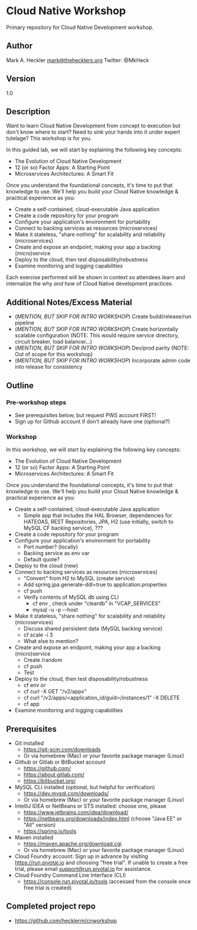 # Cloud Native Workshop
Primary repository for Cloud Native Development workshop.

## Author

Mark A. Heckler
mark@thehecklers.org
Twitter: @MkHeck

## Version

1.0

## Description
Want to learn Cloud Native Development from concept to execution but don't know where to start? Need to sink your hands into it under expert tutelage? This workshop is for you.

In this guided lab, we will start by explaining the following key concepts:

* The Evolution of Cloud Native Development
* 12 (or so) Factor Apps: A Starting Point
* Microservices Architectures: A Smart Fit

Once you understand the foundational concepts, it's time to put that knowledge to use. We'll help you build your Cloud Native knowledge & practical experience as you:

* Create a self-contained, cloud-executable Java application
* Create a code repository for your program
* Configure your application's environment for portability
* Connect to backing services as resources (microservices)
* Make it stateless, "share nothing" for scalability and reliability (microservices)
* Create and expose an endpoint, making your app a backing (micro)service
* Deploy to the cloud, then test disposability/robustness
* Examine monitoring and logging capabilities

Each exercise performed will be shown in context so attendees learn and internalize the why _and_ how of Cloud Native development practices.

## Additional Notes/Excess Material

* (_MENTION, BUT SKIP FOR INTRO WORKSHOP_) Create build/release/run pipeline
* (_MENTION, BUT SKIP FOR INTRO WORKSHOP_) Create horizontally scalable configuration (NOTE: This would require service directory, circuit breaker, load balancer...)
* (_MENTION, BUT SKIP FOR INTRO WORKSHOP_) Dev/prod parity (NOTE: Out of scope for this workshop)
* (_MENTION, BUT SKIP FOR INTRO WORKSHOP_) Incorporate admin code into release for consistency

## Outline

### Pre-workshop steps

* See prerequisites below, but request PWS account FIRST!
* Sign up for Github account if don't already have one (optional?)

### Workshop

In this workshop, we will start by explaining the following key concepts:

* The Evolution of Cloud Native Development
* 12 (or so) Factor Apps: A Starting Point
* Microservices Architectures: A Smart Fit

Once you understand the foundational concepts, it's time to put that knowledge to use. We'll help you build your Cloud Native knowledge & practical experience as you:

* Create a self-contained, cloud-executable Java application
  * Simple app that includes the HAL Browser, dependencies for HATEOAS, REST Repositories, JPA, H2 (use initially, switch to MySQL CF backing service), ???
* Create a code repository for your program
* Configure your application's environment for portability
  * Port number? (locally)
  * Backing service as env var
  * Default quote?
* Deploy to the cloud (new)
* Connect to backing services as resources (microservices)
  * "Convert" from H2 to MySQL (create service)
  * Add spring.jpa.generate-ddl=true to application.properties
  * cf push
  * Verify contents of MySQL db using CLI
    * cf env <appname>, check under "cleardb" in "VCAP_SERVICES"
    * mysql -u <username> -p<password> --host <hostname>
* Make it stateless, "share nothing" for scalability and reliability (microservices)
  * Discuss shared persistent data (MySQL backing service)
  * cf scale <appname> -i 3
  * What else to mention?
* Create and expose an endpoint, making your app a backing (micro)service
  * Create /random
  * cf push
  * Test
* Deploy to the cloud, then test disposability/robustness
  * cf env <appname> _or_
  * cf curl -X GET "/v2/apps"
  * cf curl "/v2/apps/<application_id/guid>/instances/1" -X DELETE
  * cf app <appname>
* Examine monitoring and logging capabilities

## Prerequisites

* Git installed
  * https://git-scm.com/downloads
  * Or via homebrew (Mac) or your favorite package manager (Linux)
* Github or Gitlab or BitBucket account
  * https://github.com/
  * https://about.gitlab.com/
  * https://bitbucket.org/
* MySQL CLI installed (optional, but helpful for verification)
  *  https://dev.mysql.com/downloads/
  * Or via homebrew (Mac) or your favorite package manager (Linux)
* IntelliJ IDEA or NetBeans or STS installed: choose one, please
  * https://www.jetbrains.com/idea/download/
  * https://netbeans.org/downloads/index.html (choose "Java EE" or "All" version)
  * https://spring.io/tools
* Maven installed
  * https://maven.apache.org/download.cgi
  * Or via homebrew (Mac) or your favorite package manager (Linux)
* Cloud Foundry account: Sign up in advance by visiting https://run.pivotal.io and choosing "free trial". If unable to create a free trial, please email support@run.pivotal.io for assistance.
* Cloud Foundry Command Line Interface (CLI)
  * https://console.run.pivotal.io/tools (accessed from the console once free trial is created)

## Completed project repo

* https://github.com/hecklerm/cnworkshop
